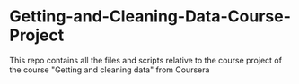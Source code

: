 Getting-and-Cleaning-Data-Course-Project
========================================

This repo contains all the files and scripts relative to the course project of the course "Getting and cleaning data"  from Coursera
